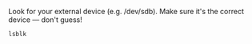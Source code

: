 

Look for your external device (e.g. /dev/sdb). Make sure it's the correct device — don't guess!

```bash
lsblk
```
